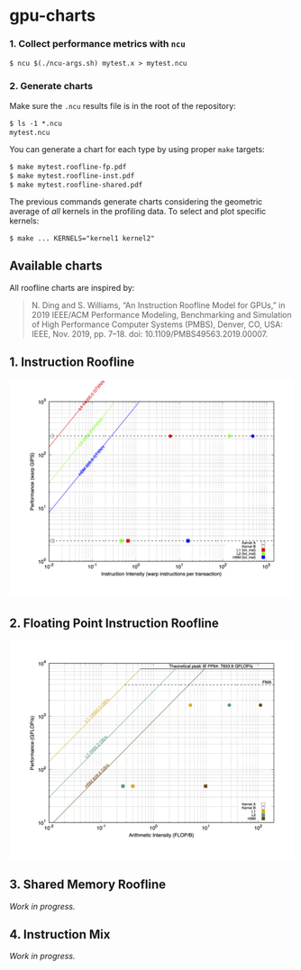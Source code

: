 # gpu-charts

### 1. Collect performance metrics with `ncu`

```
$ ncu $(./ncu-args.sh) mytest.x > mytest.ncu
```

### 2. Generate charts

Make sure the `.ncu` results file is in the root of the repository:

```
$ ls -1 *.ncu
mytest.ncu
```

You can generate a chart for each type by using proper `make` targets:

```
$ make mytest.roofline-fp.pdf
$ make mytest.roofline-inst.pdf
$ make mytest.roofline-shared.pdf
```

The previous commands generate charts considering the geometric average of *all* kernels in the profiling data.
To select and plot specific kernels:

```
$ make ... KERNELS="kernel1 kernel2"
```

## Available charts

All roofline charts are inspired by:

> N. Ding and S. Williams, “An Instruction Roofline Model for GPUs,” in 2019 IEEE/ACM Performance Modeling, Benchmarking and Simulation of High Performance Computer Systems (PMBS), Denver, CO, USA: IEEE, Nov. 2019, pp. 7–18. doi: 10.1109/PMBS49563.2019.00007.

## 1. Instruction Roofline

![Instruction roofline](img/roofline-inst.png)

## 2. Floating Point Instruction Roofline

![Floating point instruction roofline](img/roofline-fp.png)

## 3. Shared Memory Roofline

*Work in progress.*

## 4. Instruction Mix

*Work in progress.*
